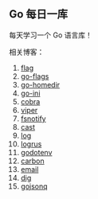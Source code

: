 ## Go 每日一库

每天学习一个 Go 语言库！

相关博客：

1. [flag](https://darjun.github.io/2020/01/10/godailylib/flag/)
2. [go-flags](https://darjun.github.io/2020/01/10/godailylib/go-flags/)
3. [go-homedir](https://darjun.github.io/2020/01/14/godailylib/go-homedir/)
4. [go-ini](https://darjun.github.io/2020/01/15/godailylib/go-ini/)
5. [cobra](https://darjun.github.io/2020/01/17/godailylib/cobra/)
6. [viper](https://darjun.github.io/2020/01/18/godailylib/viper/)
7. [fsnotify](https://darjun.github.io/2020/01/19/godailylib/fsnotify/)
8. [cast](https://darjun.github.io/2020/01/20/godailylib/cast/)
9. [log](https://darjun.github.io/2020/02/07/godailylib/log/)
10. [logrus](https://darjun.github.io/2020/02/07/godailylib/logrus/)
11. [godotenv](https://darjun.github.io/2020/02/12/godailylib/godotenv/)
12. [carbon](https://darjun.github.io/2020/02/14/godailylib/carbon/)
13. [email](https://darjun.github.io/2020/02/16/godailylib/email)
14. [dig](https://darjun.github.io/2020/02/22/godailylib/dig)
15. [gojsonq](https://darjun.github.io/2020/02/24/godailylib/gojsonq)
